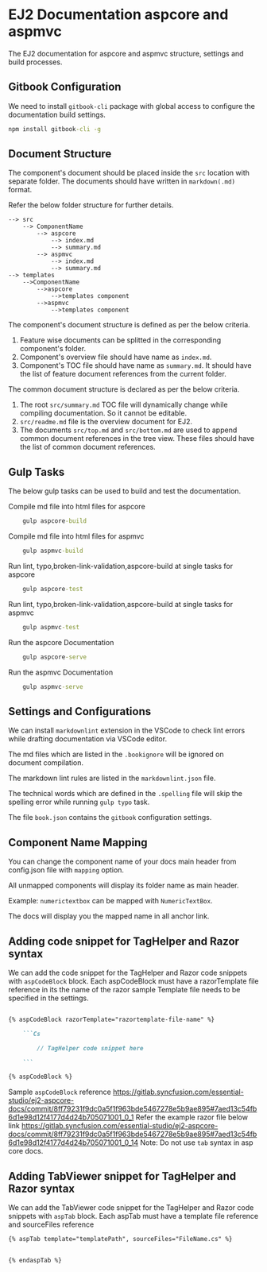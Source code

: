 # EJ2 Documentation aspcore and aspmvc

The EJ2 documentation for aspcore and aspmvc structure, settings and build processes.

## Gitbook Configuration

We need to install `gitbook-cli` package with global access to configure the documentation build settings.

```cmd
npm install gitbook-cli -g
```
## Document Structure

The component's document should be placed inside the `src` location with separate folder. The documents should have written in `markdown(.md)`
format.

Refer the below folder structure for further details.

    --> src
        --> ComponentName
            --> aspcore
				--> index.md
				--> summary.md
			--> aspmvc
				--> index.md
				--> summary.md
    --> templates
		-->ComponentName
			-->aspcore
				-->templates component
			-->aspmvc
				-->templates component

The component's document structure is defined as per the below criteria.

1. Feature wise documents can be splitted in the corresponding component's folder.
2. Component's overview file should have name as `index.md`.
3. Component's TOC file should have name as `summary.md`. It should have the list of feature document references from the current folder.

The common document structure is declared as per the below criteria.

1. The root `src/summary.md` TOC file will dynamically change while compiling documentation. So it cannot be editable.
2. `src/readme.md` file is the overview document for EJ2.
3. The documents `src/top.md` and `src/bottom.md` are used to append common document references in the tree view. These files should have
    the list of common document references.
	
## Gulp Tasks

The below gulp tasks can be used to build and test the documentation.

Compile md file into html files for aspcore

```cmd
    gulp aspcore-build
```
Compile md file into html files for aspmvc
```cmd
    gulp aspmvc-build
```
Run lint, typo,broken-link-validation,aspcore-build at single tasks for aspcore
```cmd
    gulp aspcore-test
```
Run lint, typo,broken-link-validation,aspcore-build at single tasks for aspmvc
```cmd
    gulp aspmvc-test
```
Run the aspcore Documentation 
```cmd
    gulp aspcore-serve
```
Run the aspmvc Documentation 
```cmd
    gulp aspmvc-serve
```
## Settings and Configurations

We can install `markdownlint` extension in the VSCode to check lint errors while drafting documentation via VSCode editor.

The md files which are listed in the `.bookignore` will be ignored on document compilation.

The markdown lint rules are listed in the `markdownlint.json` file.

The technical words which are defined in the `.spelling` file will skip the spelling error while running `gulp typo` task.

The file `book.json` contains the `gitbook` configuration settings.

## Component Name Mapping

You can change the component name of your docs main header from config.json file with `mapping` option.

All unmapped components will display its folder name as main header.

Example: `numerictextbox` can be mapped with `NumericTextBox`.

The docs will display you the mapped name in all anchor link.

## Adding code snippet for TagHelper and Razor syntax

We can add the code snippet for the TagHelper and Razor code snippets with `aspCodeBlock` block.
Each aspCodeBlock must have a razorTemplate file  reference in its the name of the razor sample Template file needs to be specified in the settings.

```md

{% aspCodeBlock razorTemplate="razortemplate-file-name" %}

    ```Cs

        // TagHelper code snippet here

    ```

{% aspCodeBlock %}

```
Sample `aspCodeBlock` reference
https://gitlab.syncfusion.com/essential-studio/ej2-aspcore-docs/commit/8ff79231f9dc0a5f1f963bde5467278e5b9ae895#7aed13c54fb6d1e98d12f4177d4d24b705071001_0_1
Refer the example razor file below link
https://gitlab.syncfusion.com/essential-studio/ej2-aspcore-docs/commit/8ff79231f9dc0a5f1f963bde5467278e5b9ae895#7aed13c54fb6d1e98d12f4177d4d24b705071001_0_14 
Note: Do not use `tab` syntax in asp core docs.
## Adding TabViewer snippet for TagHelper and Razor syntax
We can add the TabViewer code snippet for the TagHelper and Razor code snippets with `aspTab` block.
Each aspTab must have a template file reference and sourceFiles reference
```md
{% aspTab template="templatePath", sourceFiles="FileName.cs" %}


{% endaspTab %}


```
